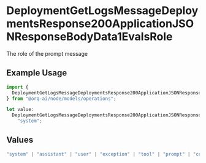 # DeploymentGetLogsMessageDeploymentsResponse200ApplicationJSONResponseBodyData1EvalsRole

The role of the prompt message

## Example Usage

```typescript
import {
  DeploymentGetLogsMessageDeploymentsResponse200ApplicationJSONResponseBodyData1EvalsRole,
} from "@orq-ai/node/models/operations";

let value:
  DeploymentGetLogsMessageDeploymentsResponse200ApplicationJSONResponseBodyData1EvalsRole =
    "system";
```

## Values

```typescript
"system" | "assistant" | "user" | "exception" | "tool" | "prompt" | "correction" | "expected_output"
```